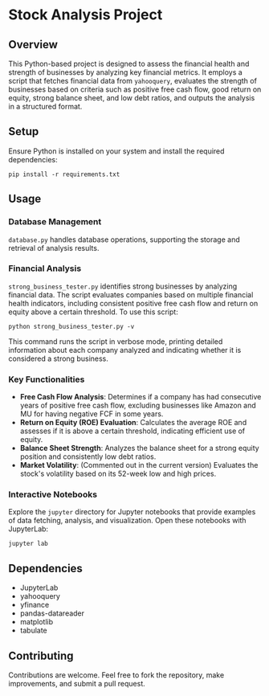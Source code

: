 # Stock Analysis Project

## Overview
This Python-based project is designed to assess the financial health and strength of businesses by analyzing key financial metrics. It employs a script that fetches financial data from `yahooquery`, evaluates the strength of businesses based on criteria such as positive free cash flow, good return on equity, strong balance sheet, and low debt ratios, and outputs the analysis in a structured format.

## Setup
Ensure Python is installed on your system and install the required dependencies:
```
pip install -r requirements.txt
```

## Usage
### Database Management
`database.py` handles database operations, supporting the storage and retrieval of analysis results.

### Financial Analysis
`strong_business_tester.py` identifies strong businesses by analyzing financial data. The script evaluates companies based on multiple financial health indicators, including consistent positive free cash flow and return on equity above a certain threshold. To use this script:
```
python strong_business_tester.py -v
```
This command runs the script in verbose mode, printing detailed information about each company analyzed and indicating whether it is considered a strong business.

### Key Functionalities
- **Free Cash Flow Analysis**: Determines if a company has had consecutive years of positive free cash flow, excluding businesses like Amazon and MU for having negative FCF in some years.
- **Return on Equity (ROE) Evaluation**: Calculates the average ROE and assesses if it is above a certain threshold, indicating efficient use of equity.
- **Balance Sheet Strength**: Analyzes the balance sheet for a strong equity position and consistently low debt ratios.
- **Market Volatility**: (Commented out in the current version) Evaluates the stock's volatility based on its 52-week low and high prices.

### Interactive Notebooks
Explore the `jupyter` directory for Jupyter notebooks that provide examples of data fetching, analysis, and visualization. Open these notebooks with JupyterLab:
```
jupyter lab
```

## Dependencies
- JupyterLab
- yahooquery
- yfinance
- pandas-datareader
- matplotlib
- tabulate

## Contributing
Contributions are welcome. Feel free to fork the repository, make improvements, and submit a pull request.